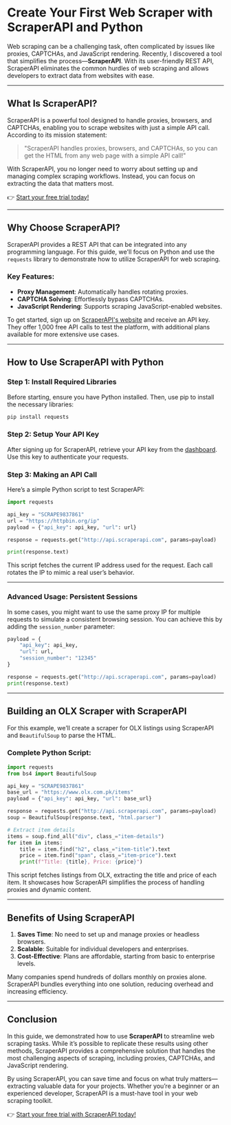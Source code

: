 
# Create Your First Web Scraper with ScraperAPI and Python

Web scraping can be a challenging task, often complicated by issues like proxies, CAPTCHAs, and JavaScript rendering. Recently, I discovered a tool that simplifies the process—**ScraperAPI**. With its user-friendly REST API, ScraperAPI eliminates the common hurdles of web scraping and allows developers to extract data from websites with ease.

---

## What Is ScraperAPI?

ScraperAPI is a powerful tool designed to handle proxies, browsers, and CAPTCHAs, enabling you to scrape websites with just a simple API call. According to its mission statement:

> "ScraperAPI handles proxies, browsers, and CAPTCHAs, so you can get the HTML from any web page with a simple API call!"

With ScraperAPI, you no longer need to worry about setting up and managing complex scraping workflows. Instead, you can focus on extracting the data that matters most.

👉 [Start your free trial today!](https://bit.ly/Scraperapi)

---

## Why Choose ScraperAPI?

ScraperAPI provides a REST API that can be integrated into any programming language. For this guide, we'll focus on Python and use the `requests` library to demonstrate how to utilize ScraperAPI for web scraping.

### Key Features:
- **Proxy Management**: Automatically handles rotating proxies.
- **CAPTCHA Solving**: Effortlessly bypass CAPTCHAs.
- **JavaScript Rendering**: Supports scraping JavaScript-enabled websites.

To get started, sign up on [ScraperAPI's website](https://bit.ly/Scraperapi) and receive an API key. They offer 1,000 free API calls to test the platform, with additional plans available for more extensive use cases.

---

## How to Use ScraperAPI with Python

### Step 1: Install Required Libraries

Before starting, ensure you have Python installed. Then, use pip to install the necessary libraries:

```bash
pip install requests
```

### Step 2: Setup Your API Key

After signing up for ScraperAPI, retrieve your API key from the [dashboard](https://bit.ly/Scraperapi). Use this key to authenticate your requests.

### Step 3: Making an API Call

Here’s a simple Python script to test ScraperAPI:

```python
import requests

api_key = "SCRAPE9837861"
url = "https://httpbin.org/ip"
payload = {"api_key": api_key, "url": url}

response = requests.get("http://api.scraperapi.com", params=payload)

print(response.text)
```

This script fetches the current IP address used for the request. Each call rotates the IP to mimic a real user’s behavior.

---

### Advanced Usage: Persistent Sessions

In some cases, you might want to use the same proxy IP for multiple requests to simulate a consistent browsing session. You can achieve this by adding the `session_number` parameter:

```python
payload = {
    "api_key": api_key,
    "url": url,
    "session_number": "12345"
}

response = requests.get("http://api.scraperapi.com", params=payload)
print(response.text)
```

---

## Building an OLX Scraper with ScraperAPI

For this example, we’ll create a scraper for OLX listings using ScraperAPI and `BeautifulSoup` to parse the HTML.

### Complete Python Script:

```python
import requests
from bs4 import BeautifulSoup

api_key = "SCRAPE9837861"
base_url = "https://www.olx.com.pk/items"
payload = {"api_key": api_key, "url": base_url}

response = requests.get("http://api.scraperapi.com", params=payload)
soup = BeautifulSoup(response.text, "html.parser")

# Extract item details
items = soup.find_all("div", class_="item-details")
for item in items:
    title = item.find("h2", class_="item-title").text
    price = item.find("span", class_="item-price").text
    print(f"Title: {title}, Price: {price}")
```

This script fetches listings from OLX, extracting the title and price of each item. It showcases how ScraperAPI simplifies the process of handling proxies and dynamic content.

---

## Benefits of Using ScraperAPI

1. **Saves Time**: No need to set up and manage proxies or headless browsers.
2. **Scalable**: Suitable for individual developers and enterprises.
3. **Cost-Effective**: Plans are affordable, starting from basic to enterprise levels.

Many companies spend hundreds of dollars monthly on proxies alone. ScraperAPI bundles everything into one solution, reducing overhead and increasing efficiency.

---

## Conclusion

In this guide, we demonstrated how to use **ScraperAPI** to streamline web scraping tasks. While it’s possible to replicate these results using other methods, ScraperAPI provides a comprehensive solution that handles the most challenging aspects of scraping, including proxies, CAPTCHAs, and JavaScript rendering.

By using ScraperAPI, you can save time and focus on what truly matters—extracting valuable data for your projects. Whether you’re a beginner or an experienced developer, ScraperAPI is a must-have tool in your web scraping toolkit.

👉 [Start your free trial with ScraperAPI today!](https://bit.ly/Scraperapi)
